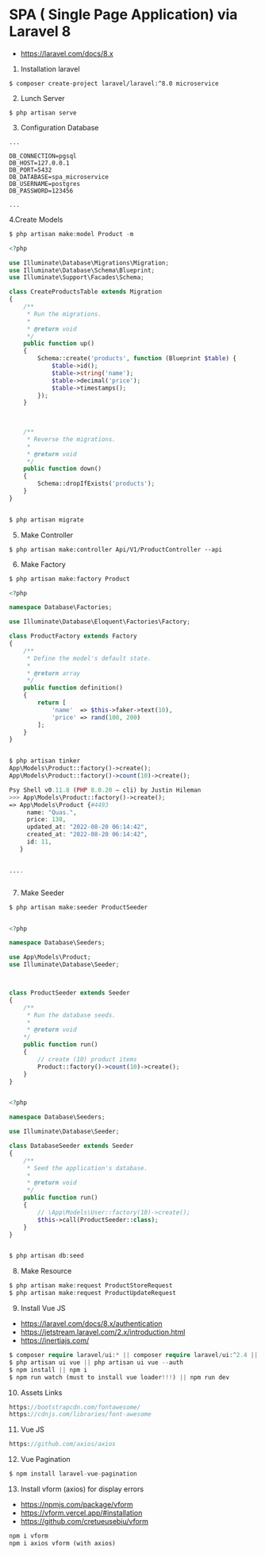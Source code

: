 # SPA ( Single Page Application) via Laravel 8
- https://laravel.com/docs/8.x

1. Installation laravel
```
$ composer create-project laravel/laravel:^8.0 microservice
```

2. Lunch Server
```
$ php artisan serve
```


3. Configuration Database
```
...

DB_CONNECTION=pgsql
DB_HOST=127.0.0.1
DB_PORT=5432
DB_DATABASE=spa_microservice
DB_USERNAME=postgres
DB_PASSWORD=123456

...
```


4.Create Models
```php
$ php artisan make:model Product -m

<?php

use Illuminate\Database\Migrations\Migration;
use Illuminate\Database\Schema\Blueprint;
use Illuminate\Support\Facades\Schema;

class CreateProductsTable extends Migration
{
    /**
     * Run the migrations.
     *
     * @return void
     */
    public function up()
    {
        Schema::create('products', function (Blueprint $table) {
            $table->id();
            $table->string('name');
            $table->decimal('price');
            $table->timestamps();
        });
    }

    
    
    /**
     * Reverse the migrations.
     *
     * @return void
     */
    public function down()
    {
        Schema::dropIfExists('products');
    }
}


$ php artisan migrate
```


5. Make Controller 
```
$ php artisan make:controller Api/V1/ProductController --api
```


6. Make Factory
```php 
$ php artisan make:factory Product

<?php

namespace Database\Factories;

use Illuminate\Database\Eloquent\Factories\Factory;

class ProductFactory extends Factory
{
    /**
     * Define the model's default state.
     *
     * @return array
     */
    public function definition()
    {
        return [
            'name'  => $this->faker->text(10),
            'price' => rand(100, 200)
        ];
    }
}


$ php artisan tinker
App\Models\Product::factory()->create();
App\Models\Product::factory()->count(10)->create();

Psy Shell v0.11.8 (PHP 8.0.20 — cli) by Justin Hileman
>>> App\Models\Product::factory()->create();
=> App\Models\Product {#4493
     name: "Quas.",
     price: 130,
     updated_at: "2022-08-20 06:14:42",
     created_at: "2022-08-20 06:14:42",
     id: 11,
   }


....



```

7. Make Seeder 
```php 
$ php artisan make:seeder ProductSeeder


<?php

namespace Database\Seeders;

use App\Models\Product;
use Illuminate\Database\Seeder;



class ProductSeeder extends Seeder
{
    /**
     * Run the database seeds.
     *
     * @return void
    */
    public function run()
    {
        // create (10) product items
        Product::factory()->count(10)->create();
    }
}


<?php

namespace Database\Seeders;

use Illuminate\Database\Seeder;

class DatabaseSeeder extends Seeder
{
    /**
     * Seed the application's database.
     *
     * @return void
     */
    public function run()
    {
        // \App\Models\User::factory(10)->create();
        $this->call(ProductSeeder::class);
    }
}


$ php artisan db:seed

```

8. Make Resource 
```php 
$ php artisan make:request ProductStoreRequest
$ php artisan make:request ProductUpdateRequest
```


9. Install Vue JS
- https://laravel.com/docs/8.x/authentication
- https://jetstream.laravel.com/2.x/introduction.html
- https://inertiajs.com/
```php 
$ composer require laravel/ui:* || composer require laravel/ui:^2.4 || composer require laravel/ui
$ php artisan ui vue || php artisan ui vue --auth
$ npm install || npm i
$ npm run watch (must to install vue loader!!!) || npm run dev
```

10. Assets Links 
```php 
https://bootstrapcdn.com/fontawesome/
https://cdnjs.com/libraries/font-awesome
```


11. Vue JS
```php 
https://github.com/axios/axios
```

12. Vue Pagination
```php 
$ npm install laravel-vue-pagination
```

13. Install vform (axios) for display errors
- https://npmjs.com/package/vform 
- https://vform.vercel.app/#installation
- https://github.com/cretueusebiu/vform

```php 
npm i vform
npm i axios vform (with axios)
```

